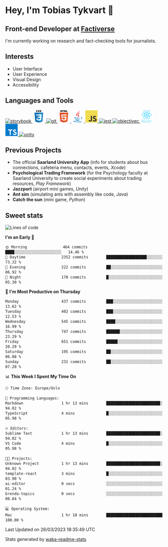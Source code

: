 # Hey, I'm Tobias Tykvart 🦉

## Front-end Developer at [Factiverse](https://www.factiverse.no/)

I'm currently working on research and fact-checking tools for journalists.

## Interests

- User Interface
- User Experience
- Visual Design
- Accessibility

## Languages and Tools

<!-- https://devicon.dev/ -->
<p align="left"> <a href="https://storybook.js.org/" target="_blank" rel="noreferrer"> <img src="https://cdn.jsdelivr.net/gh/devicons/devicon/icons/storybook/storybook-original.svg" alt="storybook" width="40" height="40"/> </a> <a href="https://www.w3schools.com/css/" target="_blank" rel="noreferrer"> <img src="https://raw.githubusercontent.com/devicons/devicon/master/icons/css3/css3-original-wordmark.svg" alt="css3" width="40" height="40"/> </a> <a href="https://git-scm.com/" target="_blank" rel="noreferrer"> <img src="https://www.vectorlogo.zone/logos/git-scm/git-scm-icon.svg" alt="git" width="40" height="40"/> </a> <a href="https://www.w3.org/html/" target="_blank" rel="noreferrer"> <img src="https://raw.githubusercontent.com/devicons/devicon/master/icons/html5/html5-original-wordmark.svg" alt="html5" width="40" height="40"/> </a> <a href="https://www.java.com" target="_blank" rel="noreferrer"> <img src="https://raw.githubusercontent.com/devicons/devicon/master/icons/java/java-original.svg" alt="java" width="40" height="40"/> </a> <a href="https://developer.mozilla.org/en-US/docs/Web/JavaScript" target="_blank" rel="noreferrer"> <img src="https://raw.githubusercontent.com/devicons/devicon/master/icons/javascript/javascript-original.svg" alt="javascript" width="40" height="40"/> </a> <a href="https://jestjs.io" target="_blank" rel="noreferrer"> <img src="https://www.vectorlogo.zone/logos/jestjsio/jestjsio-icon.svg" alt="jest" width="40" height="40"/> </a> <a href="https://developer.apple.com/library/archive/documentation/Cocoa/Conceptual/ProgrammingWithObjectiveC/Introduction/Introduction.html" target="_blank" rel="noreferrer"> <img src="https://www.vectorlogo.zone/logos/apple_objectivec/apple_objectivec-icon.svg" alt="objectivec" width="40" height="40"/> </a> <a href="https://reactjs.org/" target="_blank" rel="noreferrer"> <img src="https://raw.githubusercontent.com/devicons/devicon/master/icons/react/react-original-wordmark.svg" alt="react" width="40" height="40"/> </a> <a href="https://www.typescriptlang.org/" target="_blank" rel="noreferrer"> <img src="https://raw.githubusercontent.com/devicons/devicon/master/icons/typescript/typescript-original.svg" alt="typescript" width="40" height="40"/> </a> <a href="https://unity.com/" target="_blank" rel="noreferrer"> <img src="https://www.vectorlogo.zone/logos/unity3d/unity3d-icon.svg" alt="unity" width="40" height="40"/> </a> </p>

## Previous Projects

- The official **Saarland University App** (info for students about bus connections, cafeteria menu, contacts, events, _Xcode_)
- **Psychological Trading Framework** (for the Psychology faculty at Saarland University to create social experiments about trading resources, _Play Framework_)
- **Jazzport** (airport mini games, _Unity_)
- **Ant sim** (simulating ants with assembly like code, _Java_)
- **Catch the sun** (mini game, _Python_)

## Sweet stats

<!--START_SECTION:waka-->
![Lines of code](https://img.shields.io/badge/From%20Hello%20World%20I%27ve%20Written-6.2%20million%20lines%20of%20code-blue)

**I'm an Early 🐤** 

```text
🌞 Morning                464 commits         ████░░░░░░░░░░░░░░░░░░░░░   14.46 % 
🌆 Daytime                2352 commits        ██████████████████░░░░░░░   73.32 % 
🌃 Evening                222 commits         ██░░░░░░░░░░░░░░░░░░░░░░░   06.92 % 
🌙 Night                  170 commits         █░░░░░░░░░░░░░░░░░░░░░░░░   05.30 % 
```
📅 **I'm Most Productive on Thursday** 

```text
Monday                   437 commits         ███░░░░░░░░░░░░░░░░░░░░░░   13.62 % 
Tuesday                  402 commits         ███░░░░░░░░░░░░░░░░░░░░░░   12.53 % 
Wednesday                545 commits         ████░░░░░░░░░░░░░░░░░░░░░   16.99 % 
Thursday                 747 commits         ██████░░░░░░░░░░░░░░░░░░░   23.29 % 
Friday                   651 commits         █████░░░░░░░░░░░░░░░░░░░░   20.29 % 
Saturday                 195 commits         ██░░░░░░░░░░░░░░░░░░░░░░░   06.08 % 
Sunday                   231 commits         ██░░░░░░░░░░░░░░░░░░░░░░░   07.20 % 
```


📊 **This Week I Spent My Time On** 

```text
🕑︎ Time Zone: Europe/Oslo

💬 Programming Languages: 
Markdown                 1 hr 13 mins        ████████████████████████░   94.02 % 
TypeScript               4 mins              █░░░░░░░░░░░░░░░░░░░░░░░░   05.98 % 

🔥 Editors: 
Sublime Text             1 hr 13 mins        ████████████████████████░   94.02 % 
VS Code                  4 mins              █░░░░░░░░░░░░░░░░░░░░░░░░   05.98 % 

🐱‍💻 Projects: 
Unknown Project          1 hr 13 mins        ████████████████████████░   94.02 % 
template-react           3 mins              █░░░░░░░░░░░░░░░░░░░░░░░░   03.90 % 
ai-editor                0 secs              ░░░░░░░░░░░░░░░░░░░░░░░░░   01.24 % 
brenda-topics            0 secs              ░░░░░░░░░░░░░░░░░░░░░░░░░   00.84 % 

💻 Operating System: 
Mac                      1 hr 18 mins        █████████████████████████   100.00 % 
```


 Last Updated on 26/03/2023 18:35:49 UTC
<!--END_SECTION:waka-->

Stats generated by [waka-readme-stats](https://github.com/anmol098/waka-readme-stats)
